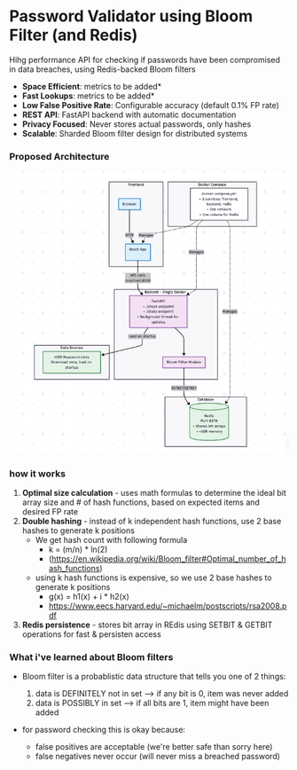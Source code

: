 # Password Validator using Bloom Filter (and Redis)

Hihg performance API for checking if passwords have been compromised in data breaches, using Redis-backed Bloom filters

- **Space Efficient**: metrics to be added*
- **Fast Lookups**: metrics to be added*
- **Low False Positive Rate**: Configurable accuracy (default 0.1% FP rate)
- **REST API**: FastAPI backend with automatic documentation
- **Privacy Focused**: Never stores actual passwords, only hashes
- **Scalable**: Sharded Bloom filter design for distributed systems

### Proposed Architecture

![Architecture Diagram](./diagram.png)


### how it works

1. **Optimal size calculation** - uses math formulas to determine the ideal bit array size and # of hash functions, based on expected items and desired FP rate
2. **Double hashing** - instead of k independent hash functions, use 2 base hashes to generate k positions
	- We get hash count with following formula
		- k = (m/n) * ln(2)
		- (https://en.wikipedia.org/wiki/Bloom_filter#Optimal_number_of_hash_functions)
	- using k hash functions is expensive, so we use 2 base hashes to generate k positions
		- g(x) = h1(x) + i * h2(x) 
		- https://www.eecs.harvard.edu/~michaelm/postscripts/rsa2008.pdf
3. **Redis persistence** - stores bit array in REdis using SETBIT & GETBIT operations for fast & persisten access

### What i've learned about Bloom filters
- Bloom filter is a probablistic data structure that tells you one of 2 things:
	1) data is DEFINITELY not in set --> if any bit is 0, item was never added
	2) data is POSSIBLY in set --> if all bits are 1, item might have been added

- for password checking this is okay because:
	- false positives are acceptable  (we're better safe than sorry here)
	- false negatives never occur (will never miss a breached password)
